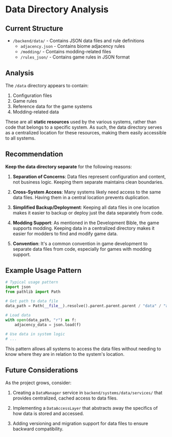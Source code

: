 # Data Directory Analysis

## Current Structure
- `/backend/data/` - Contains JSON data files and rule definitions
  - `adjacency.json` - Contains biome adjacency rules
  - `/modding/` - Contains modding-related files
  - `/rules_json/` - Contains game rules in JSON format

## Analysis

The `/data` directory appears to contain:
1. Configuration files
2. Game rules
3. Reference data for the game systems
4. Modding-related data

These are all **static resources** used by the various systems, rather than code that belongs to a specific system. As such, the data directory serves as a centralized location for these resources, making them easily accessible to all systems.

## Recommendation

**Keep the data directory separate** for the following reasons:

1. **Separation of Concerns**: Data files represent configuration and content, not business logic. Keeping them separate maintains clean boundaries.

2. **Cross-System Access**: Many systems likely need access to the same data files. Having them in a central location prevents duplication.

3. **Simplified Backup/Deployment**: Keeping all data files in one location makes it easier to backup or deploy just the data separately from code.

4. **Modding Support**: As mentioned in the Development Bible, the game supports modding. Keeping data in a centralized directory makes it easier for modders to find and modify game data.

5. **Convention**: It's a common convention in game development to separate data files from code, especially for games with modding support.

## Example Usage Pattern

```python
# Typical usage pattern
import json
from pathlib import Path

# Get path to data file
data_path = Path(__file__).resolve().parent.parent.parent / "data" / "adjacency.json"

# Load data
with open(data_path, "r") as f:
    adjacency_data = json.load(f)
    
# Use data in system logic
# ...
```

This pattern allows all systems to access the data files without needing to know where they are in relation to the system's location.

## Future Considerations

As the project grows, consider:

1. Creating a `DataManager` service in `backend/systems/data/services/` that provides centralized, cached access to data files.

2. Implementing a `DataAccessLayer` that abstracts away the specifics of how data is stored and accessed.

3. Adding versioning and migration support for data files to ensure backward compatibility. 